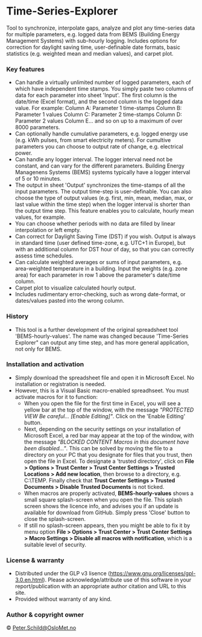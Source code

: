 # Time-Series-Explorer
Tool to synchronize, interpolate gaps, analyze and plot any time-series data for multiple parameters, e.g. logged data from BEMS (Building Energy Management Systems) with sub-hourly logging. Includes options for correction for daylight saving time, user-definable date formats, basic statistics (e.g. weighted mean and median values), and carpet plot.

### Key features
- Can handle a virtually unlimited number of logged parameters, each of which have independent time stamps. You simply paste two columns of data for each parameter into sheet 'Input'. The first column is the date/time (Excel format), and the second column is the logged data value. For example:
Column A: Parameter 1 time-stamps
Column B: Parameter 1 values
Column C: Parameter 2 time-stamps
Column D: Parameter 2 values
Column E... and so on up to a maximum of over 8000 parameters.
- Can optionally handle cumulative parameters, e.g. logged energy use (e.g. kWh pulses, from smart electricity meters). For cumultive parameters you can choose to output rate of change, e.g. electrical power.
- Can handle any logger interval. The logger interval need not be constant, and can vary for the different parameters. Building Energy Managenens Systems (BEMS) systems typically have a logger interval of 5 or 10 minutes.
- The output in sheet 'Output' synchronizes the time-stamps of all the input parameters. The output time-step is user-definable. You can also choose the type of output values (e.g. first, min, mean, median, max, or last value within the time step) when the logger interval is shorter than the output time step. This feature enables you to calculate, hourly mean values, for example.
- You can choose whether periods with no data are filled by linear interpolation or left empty.
- Can correct for Daylight Saving Time (DST) if you wish. Output is always in standard time (user defined time-zone, e.g. UTC+1 in Europe), but with an additional column for DST hour of day, so that you can correctly assess time schedules.
- Can calculate weighted averages or sums of input parameters, e.g. area-weighted temperature in a building. Input the weights (e.g. zone area) for each parameter in row 1 above the parameter's date/time column.
- Carpet plot to visualize calculated hourly output.
- Includes rudimentary error-checking, such as wrong date-format, or dates/values pasted into the wrong column.

### History
- This tool is a further development of the original spreadsheet tool 'BEMS-hourly-values'. The name was changed because 'Time-Series Explorer" can output any time step, and has more general application, not only for BEMS.

### Installation and activation
- Simply download the spreadsheet file and open it in Microsoft Excel. No installation or registration is needed.
- However, this is a Visual Basic macro-enabled spreadhseet. You must activate macros for it to function: 
  - When you open the file for the first time in Excel, you will see a yellow bar at the top of the window, with the message *"PROTECTED VIEW Be careful... [Enable Editing]"*. Click on the 'Enable Editing' button. 
  - Next, depending on the security settings on your installation of Microsoft Excel, a red bar may appear at the top of the window, with the message *"BLOCKED CONTENT Macros in this document have been disabled..."*. This can be solved by moving the file to a directory on your PC that you designate for files that you trust, then open the file in Excel. To designate a 'trusted directory', click on **File > Options > Trust Center > Trust Center Settings > Trusted Locations > Add new location**, then browse to a directory, e.g. C:\TEMP\. Finally check that **Trust Center Settings > Trusted Documents > Disable Trusted Documents**  is not ticked.
  - When macros are properly activated, **BEMS-hourly-values** shows a small square splash-screen when you open the file. This splash screen shows the licence info, and advises you if an update is available for download from GitHub. Simply press 'Close' button to close the splash-screen. 
  - If still no splash-screen appears, then you might be able to fix it by menu option **File > Options > Trust Center > Trust Center Settings > Macro Settings > Disable all macros with notification**, which is a suitable level of security.
  
### License & warranty
- Distributed under the GLP v3 lisence (https://www.gnu.org/licenses/gpl-3.0.en.html). Please acknowledge/attribute use of this software in your report/publication with an appropriate author citation and URL to this site.
- Provided without warranty of any kind.

### Author & copyright owner
© Peter.Schild@OsloMet.no
